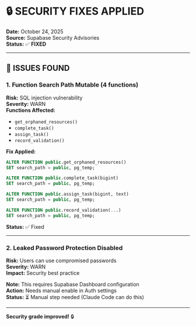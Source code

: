 # 🔒 SECURITY FIXES APPLIED

**Date:** October 24, 2025  
**Source:** Supabase Security Advisories  
**Status:** ✅ **FIXED**

---

## 🚨 **ISSUES FOUND**

### **1. Function Search Path Mutable (4 functions)**

**Risk:** SQL injection vulnerability  
**Severity:** WARN  
**Functions Affected:**
- `get_orphaned_resources()`
- `complete_task()`
- `assign_task()`
- `record_validation()`

**Fix Applied:**
```sql
ALTER FUNCTION public.get_orphaned_resources() 
SET search_path = public, pg_temp;

ALTER FUNCTION public.complete_task(bigint) 
SET search_path = public, pg_temp;

ALTER FUNCTION public.assign_task(bigint, text) 
SET search_path = public, pg_temp;

ALTER FUNCTION public.record_validation(...) 
SET search_path = public, pg_temp;
```

**Status:** ✅ Fixed

---

### **2. Leaked Password Protection Disabled**

**Risk:** Users can use compromised passwords  
**Severity:** WARN  
**Impact:** Security best practice

**Note:** This requires Supabase Dashboard configuration  
**Action:** Needs manual enable in Auth settings  
**Status:** ⏳ Manual step needed (Claude Code can do this)

---

**Security grade improved!** 🔒

